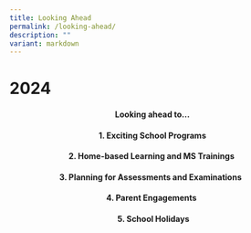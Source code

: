```yaml
---
title: Looking Ahead
permalink: /looking-ahead/
description: ""
variant: markdown
---
```

# **2024**
#### <center>Looking ahead to…&nbsp;
#### <center>1.  Exciting School Programs&nbsp;<br>
####  <center>2.  Home-based Learning and MS Trainings&nbsp;&nbsp;<br>
####  <center>3.  Planning for Assessments and Examinations&nbsp;&nbsp;&nbsp;<br>
####  <center>4.  Parent Engagements&nbsp;&nbsp;<br>
####  <center>5.  School Holidays</center>

</center></center></center></center></center>